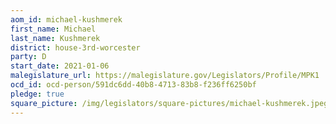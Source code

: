 ```yaml
---
aom_id: michael-kushmerek
first_name: Michael
last_name: Kushmerek
district: house-3rd-worcester
party: D
start_date: 2021-01-06
malegislature_url: https://malegislature.gov/Legislators/Profile/MPK1
ocd_id: ocd-person/591dc6dd-40b8-4713-83b8-f236ff6250bf
pledge: true
square_picture: /img/legislators/square-pictures/michael-kushmerek.jpeg
---
```

